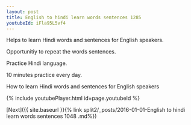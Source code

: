 ```yaml
---
layout: post
title: English to hindi learn words sentences 1285 
youtubeId: iFla95L5vf4
---
```

 
 
Helps to learn Hindi words and sentences for English speakers.

Opportunitiy to repeat the words sentences. 

Practice Hindi language. 
 
10 minutes practice every day. 
 
How to learn Hindi words and sentences for English speakers 
 
{% include youtubePlayer.html id=page.youtubeId %}
 
 
[Next]({{ site.baseurl }}{% link  split2/_posts/2016-01-01-English to hindi learn words sentences 1048 .md%})
 
